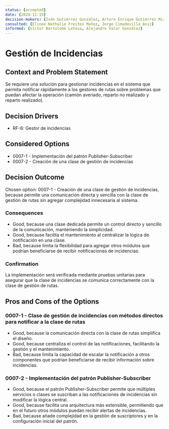 ```yaml
---
status: {accepted}
date: {2024-11-15}
decision-makers: {Iván Gutiérrez González, Arturo Enrique Gutiérrez Mirandona}
consulted: {Elinee Nathalie Freites Muñoz, Jorge Cimadevilla Aniz}
informed: {Víctor Bartolomé Letosa, Alejandro Valor González}
---
```


# Gestión de Incidencias

## Context and Problem Statement

Se requiere una solución para gestionar incidencias en el sistema que permita notificar rápidamente a los gestores de rutas sobre problemas que puedan afectar la operación (camión averiado, reparto no realizado y reparto realizado).

## Decision Drivers

* RF-6: Gestor de incidencias

## Considered Options

* 0007-1 - Implementación del patrón Publisher-Subscriber
* 0007-2 - Creación de una clase de gestión de incidencias

## Decision Outcome

Chosen option: 0007-1 - Creación de una clase de gestión de incidencias, because permite una comunicación directa y sencilla con la clase de gestión de rutas sin agregar complejidad innecesaria al sistema.

### Consequences

* Good, because una clase dedicada permite un control directo y sencillo de la comunicación, manteniendo la simplicidad.
* Good, because facilita el mantenimiento al centralizar la lógica de notificación en una clase.
* Bad, because limita la flexibilidad para agregar otros módulos que podrían beneficiarse de recibir notificaciones de incidencias.

### Confirmation

La implementación será verificada mediante pruebas unitarias para asegurar que la clase de incidencias se comunica correctamente con la clase de gestión de rutas.

## Pros and Cons of the Options

### 0007-1 - Clase de gestión de incidencias con métodos directos para notificar a la clase de rutas

* Good, because la comunicación directa con la clase de rutas simplifica el diseño.
* Good, because centraliza el control de las notificaciones, facilitando la gestión y el mantenimiento.
* Bad, because limita la capacidad de escalar la notificación a otros componentes que podrían beneficiarse de recibir información sobre incidencias.

### 0007-2 -  Implementación del patrón Publisher-Subscriber

* Good, because el patrón Publisher-Subscriber permite que múltiples servicios o clases se suscriban a las notificaciones de incidencias sin modificar la lógica central.
* Good, because facilita una arquitectura más extensible, permitiendo que en el futuro otros módulos puedan recibir alertas de incidencias.
* Bad, because añade complejidad en la gestión de suscriptores y en la configuración inicial del patrón.

